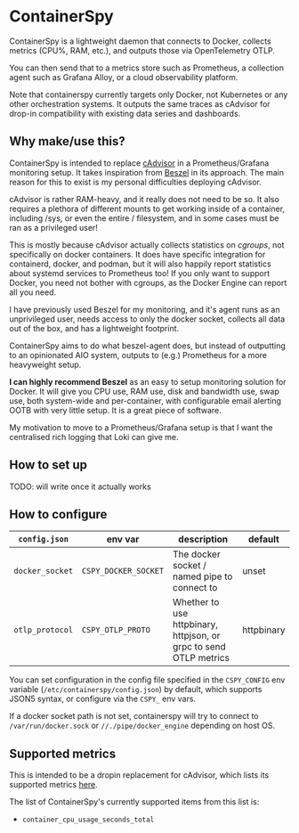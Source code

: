# ContainerSpy

ContainerSpy is a lightweight daemon that connects to Docker, collects metrics (CPU%, RAM, etc.), and outputs those
via OpenTelemetry OTLP.

You can then send that to a metrics store such as Prometheus, a collection agent such as Grafana Alloy,
or a cloud observability platform.

Note that containerspy currently targets only Docker, not Kubernetes or any other orchestration systems.
It outputs the same traces as cAdvisor for drop-in compatibility with existing data series and dashboards.

## Why make/use this?

ContainerSpy is intended to replace [cAdvisor](https://github.com/google/cadvisor) in a Prometheus/Grafana monitoring
setup. It takes inspiration from [Beszel](https://www.beszel.dev/) in its approach.
The main reason for this to exist is my personal difficulties deploying cAdvisor.

cAdvisor is rather RAM-heavy, and it really does not need to be so.
It also requires a plethora of different mounts to get working inside of a container, including /sys, or even the entire
/ filesystem, and in some cases must be ran as a privileged user!

This is mostly because cAdvisor actually collects statistics on *cgroups*, not specifically on docker containers.
It does have specific integration for containerd, docker, and podman, but it will also happily report statistics about
systemd services to Prometheus too!
If you only want to support Docker, you need not bother with cgroups, as the Docker Engine can report all you need.

I have previously used Beszel for my monitoring, and it's agent runs as an unprivileged user,
needs access to only the docker socket, collects all data out of the box, and has a lightweight footprint.

ContainerSpy aims to do what beszel-agent does, but instead of outputting to an opinionated AIO system,
outputs to (e.g.) Prometheus for a more heavyweight setup.

**I can highly recommend Beszel** as an easy to setup monitoring solution for Docker.
It will give you CPU use, RAM use, disk and bandwidth use, swap use, both system-wide and per-container, with
configurable email alerting OOTB with very little setup. It is a great piece of software.

My motivation to move to a Prometheus/Grafana setup is that I want the centralised rich logging that Loki can give me.

## How to set up

TODO: will write once it actually works

## How to configure

| `config.json`   | env var              | description                                                       | default    |
| --------------- | -------------------- | ----------------------------------------------------------------- | ---------- |
| `docker_socket` | `CSPY_DOCKER_SOCKET` | The docker socket / named pipe to connect to                      | unset      |
| `otlp_protocol` | `CSPY_OTLP_PROTO`    | Whether to use httpbinary, httpjson, or grpc to send OTLP metrics | httpbinary |

You can set configuration in the config file specified in the `CSPY_CONFIG` env variable
(`/etc/containerspy/config.json`) by default, which supports JSON5 syntax, or configure via the `CSPY_` env vars.

If a docker socket path is not set, containerspy will try to connect to
`/var/run/docker.sock` or `//./pipe/docker_engine` depending on host OS.

## Supported metrics

This is intended to be a dropin replacement for cAdvisor, which lists its supported metrics
[here](https://github.com/google/cadvisor/blob/master/docs/storage/prometheus.md).

The list of ContainerSpy's currently supported items from this list is:
 - `container_cpu_usage_seconds_total`
